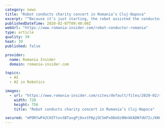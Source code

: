 ```yaml
---
category: news
title: "Robot conducts charity concert in Romania’s Cluj-Napoca"
excerpt: "“Because it’s just starting, the robot assisted the conductor Razvan Metea, from whom he will learn based on artificial intelligence and the software he is equipped with,” Calin Baidoc explained. Conductor Razvan Metea said the experience, which was ..."
publishedDateTime: 2020-02-07T09:40:00Z
webUrl: "https://www.romania-insider.com/robot-conductor-romania"
type: article
quality: 39
heat: 39
published: false

provider:
  name: Romania Insider
  domain: romania-insider.com

topics:
  - AI
  - AI in Robotics

images:
  - url: "https://www.romania-insider.com/sites/default/files/2020-02/robot_conductor_cluj_concert_-_photo_poti_sa_visezi_poti_sa_faci_on_fb.jpg"
    width: 720
    height: 756
    title: "Robot conducts charity concert in Romania’s Cluj-Napoca"

secured: "mPORYwP42CH3TtovSBTasgPj8vxtP8pjOC5mPxO8eOz0NnkKADNfdU7Ic/KNCx4XCGB3mYKshcWT1jcM7rFnfTyeVIH/PiTYbErSilm+tU+U9PEFc9Szb75mHA0IhA/Xcs0CHwvD1Drlffy5GQWyJL2trZ1lxxKwUTVtrh4AJ43R7PATgC/A73TPodgx0CH4RcAQfdzg+ETq1pbG6jcrFgZav2UZwswCRKsCR2ZGtLK5VSENmdDVP4fyz2A8rGiIbtIKBg0L5TTs+RrHHbUscOd4wXxTl8Al2LDnbroiOreAjVkAb03h1/Z1NI/dyNVh;+vDGubUu/SlkLuOimLu+Kg=="
---
```


